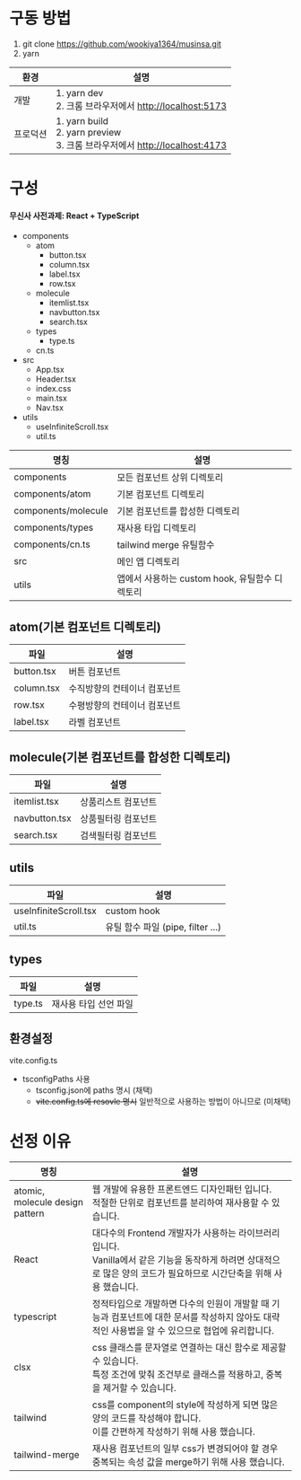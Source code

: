 # 구동 방법
1. git clone https://github.com/wookiya1364/musinsa.git
2. yarn

|환경|설명|
|-----|-----|
|개발|1. yarn dev<br/>2. 크롬 브라우저에서 [http://localhost:5173](http://localhost:5173)|
|프로덕션|1. yarn build<br/>2. yarn preview<br/>3. 크롬 브라우저에서 [http://localhost:4173](http://localhost:4173)|


# 구성
#### 무신사 사전과제: React + TypeScript

- components
   - atom
      - button.tsx
      - column.tsx
      - label.tsx
      - row.tsx
   - molecule
      - itemlist.tsx
      - navbutton.tsx
      - search.tsx
   - types
      - type.ts
   - cn.ts
- src
   - App.tsx
   - Header.tsx
   - index.css
   - main.tsx
   - Nav.tsx
- utils
   - useInfiniteScroll.tsx
   - util.ts


|명칭|설명|
|--|--|
|components|모든 컴포넌트 상위 디렉토리|
|components/atom|기본 컴포넌트 디렉토리|
|components/molecule|기본 컴포넌트를 합성한 디렉토리|
|components/types|재사용 타입 디렉토리|
|components/cn.ts|tailwind merge 유틸함수|
|src|메인 앱 디렉토리|
|utils|앱에서 사용하는 custom hook, 유틸함수 디렉토리|


## atom(기본 컴포넌트 디렉토리)
|파일|설명|
|--|--|
|button.tsx|버튼 컴포넌트|
|column.tsx|수직방향의 컨테이너 컴포넌트|
|row.tsx|수평방향의 컨테이너 컴포넌트|
|label.tsx|라벨 컴포넌트|

## molecule(기본 컴포넌트를 합성한 디렉토리)
|파일|설명|
|--|--|
|itemlist.tsx|상품리스트 컴포넌트|
|navbutton.tsx|상품필터링 컴포넌트|
|search.tsx|검색필터링 컴포넌트|

## utils
|파일|설명|
|--|--|
|useInfiniteScroll.tsx|custom hook|
|util.ts|유틸 함수 파일 (pipe, filter ...)|

## types
|파일|설명|
|--|--|
|type.ts|재사용 타입 선언 파일|


## 환경설정
vite.config.ts
- tsconfigPaths 사용
   - tsconfig.json에 paths 명시 (채택)
   - ~~vite.config.ts에 resovle 명시~~ 일반적으로 사용하는 방법이 아니므로 (미채택)


# 선정 이유
|명칭|설명|
|-----|-----|
|atomic, molecule design pattern|웹 개발에 유용한 프론트엔드 디자인패턴 입니다.<br/>적절한 단위로 컴포넌트를 분리하여 재사용할 수 있습니다.|
|React|대다수의 Frontend 개발자가 사용하는 라이브러리입니다.<br/>Vanilla에서 같은 기능을 동작하게 하려면 상대적으로 많은 양의 코드가 필요하므로 시간단축을 위해 사용 했습니다.|
|typescript|정적타입으로 개발하면 다수의 인원이 개발할 때 기능과 컴포넌트에 대한 문서를 작성하지 않아도 대략적인 사용법을 알 수 있으므로 협업에 유리합니다.|
|clsx|css 클래스를 문자열로 연결하는 대신 함수로 제공할 수 있습니다.<br/>특정 조건에 맞춰 조건부로 클래스를 적용하고, 중복을 제거할 수 있습니다.|
|tailwind|css를 component의 style에 작성하게 되면 많은 양의 코드를 작성해야 합니다.<br/>이를 간편하게 작성하기 위해 사용 했습니다.|
|tailwind-merge|재사용 컴포넌트의 일부 css가 변경되어야 할 경우 중복되는 속성 값을 merge하기 위해 사용 했습니다.|